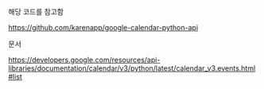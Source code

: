해당 코드를 참고함

https://github.com/karenapp/google-calendar-python-api

문서

https://developers.google.com/resources/api-libraries/documentation/calendar/v3/python/latest/calendar_v3.events.html#list
